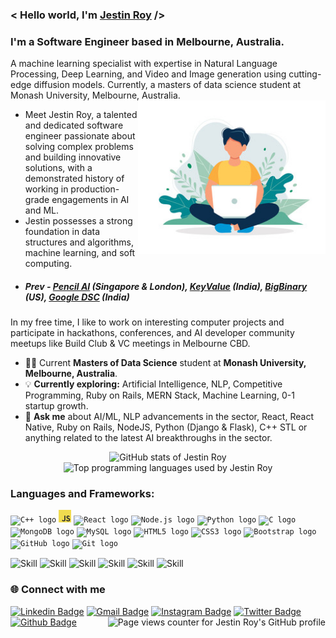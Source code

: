 <h3> < Hello world, I'm <a href="https://jestinroy3.netlify.app/" target="_blank"> Jestin Roy</a> /> </h3>
  
### I'm a Software Engineer based in Melbourne, Australia.
A machine learning specialist with expertise in Natural Language Processing, Deep Learning, and Video and Image generation using cutting-edge diffusion models. Currently, a masters of data science student at Monash University, Melbourne, Australia.
<img align='right' src="https://github.com/mr-jestin-roy/mr-jestin-roy/blob/main/profile.jpg" alt="Profile picture of Jestin Roy" width="300">
- Meet Jestin Roy, a talented and dedicated software engineer passionate about solving complex problems and building innovative solutions, with a demonstrated history of working in production-grade engagements in AI and ML.
- Jestin possesses a strong foundation in data structures and algorithms, machine learning, and soft computing.
- <h5>Prev -  <a href="https://www.linkedin.com/company/trypencil/" target="_blank">Pencil AI</a> (Singapore & London), <a href="https://www.linkedin.com/company/keyvaluesystems" target="_blank">KeyValue</a> (India), <a href="https://www.linkedin.com/company/bigbinary" target="_blank">BigBinary</a> (US), <a href="https://www.linkedin.com/company/googledevelopersgroup" target="_blank">Google DSC</a> (India)
</h5>

In my free time, I like to work on interesting computer projects and participate in hackathons, conferences, and AI developer community meetups like Build Club & VC meetings in Melbourne CBD.

- 👨‍🎓 Current **Masters of Data Science** student at **Monash University, Melbourne, Australia**.
- 💡 **Currently exploring:** Artificial Intelligence, NLP, Competitive Programming, Ruby on Rails, MERN Stack, Machine Learning, 0-1 startup growth.
- 💬 **Ask me** about AI/ML, NLP advancements in the sector, React, React Native, Ruby on Rails, NodeJS, Python (Django & Flask), C++ STL or anything related to the latest AI breakthroughs in the sector.

<p align = "center">
  <img src="https://github-readme-stats.vercel.app/api?username=mr-jestin-roy&count_private=true&show_icons=true&theme=jolly&line_height=30&include_all_commits=true&hide=issues" alt="GitHub stats of Jestin Roy">
  <img src="https://github-readme-stats.vercel.app/api/top-langs/?username=mr-jestin-roy&hide=html,css,glsl,cmake,c,python,cpython,scss&langs_count=3" alt="Top programming languages used by Jestin Roy">
</p>

### Languages and Frameworks:
<code><img width="40px" src="https://img.icons8.com/color/4x/c-plus-plus-logo.png" alt="C++ logo" title="C++"/></code>
<code><img height="20" src="https://raw.githubusercontent.com/github/explore/80688e429a7d4ef2fca1e82350fe8e3517d3494d/topics/javascript/javascript.png" alt="JavaScript logo" title="JavaScript"></code>
<code><img width="40px" src="https://img.icons8.com/plasticine/100/000000/react.png" alt="React logo" title="React"/></code>
<code><img width="40px" src="https://img.icons8.com/color/8x/000000/nodejs.png" alt="Node.js logo" title="Node.js"/></code>
<code><img width="40px" src="https://img.icons8.com/color/4x/000000/python.png" alt="Python logo" title="Python"/></code>
<code><img width="40px" src="https://img.icons8.com/color/3x/c-programming.png" alt="C logo" title="C"/></code>
<code><img width="40px" src="https://img.icons8.com/color/8x/000000/mongodb.png" alt="MongoDB logo" title="MongoDB"/></code>
<code><img width="40px" src="https://img.icons8.com/ios/4x/00758f/mysql-logo.png" alt="MySQL logo" title="MySQL"/></code>
<code><img width="40px" src="https://img.icons8.com/color/48/000000/html-5.png" alt="HTML5 logo" title="HTML"/></code>
<code><img width="40px" src="https://img.icons8.com/color/48/000000/css3.png" alt="CSS3 logo" title="CSS"/></code>
<code><img width="40px" src="https://img.icons8.com/color/2x/bootstrap.png" alt="Bootstrap logo" title="Bootstrap"/></code>
<code><img width="40px" src="https://img.icons8.com/fluent/8x/github.png" alt="GitHub logo" title="GitHub"/></code>
<code><img width="40px" src="https://img.icons8.com/color/2x/git.png" alt="Git logo" title="Git"/></code>

![Skill](https://img.shields.io/badge/HTML5-E34F26?style=for-the-badge&logo=html5&logoColor=white)
![Skill](https://img.shields.io/badge/CSS3-1572B6?style=for-the-badge&logo=css3&logoColor=white)
![Skill](https://img.shields.io/badge/JavaScript%20-%23323330.svg?&style=for-the-badge&logo=javascript&logoColor=%23F7DF1E)
![Skill](https://img.shields.io/badge/Python-ffca28?style=for-the-badge&logo=python&logoColor=white)
![Skill](https://img.shields.io/badge/Markdown-000000?style=for-the-badge&logo=markdown&logoColor=white)
![Skill](https://img.shields.io/badge/Visual_Studio_Code-0078D4?style=for-the-badge&logo=visual%20studio%20code&logoColor=white)

### 🌐 Connect with me 
[![Linkedin Badge](https://img.shields.io/badge/LinkedIn-0077B5?style=for-the-badge&logo=linkedin&logoColor=white&link=https://www.linkedin.com/in/jestinroy3/)](https://www.linkedin.com/in/jestinroy3/)
[![Gmail Badge](https://img.shields.io/badge/-jestinroy3@gmail.com-c14438?style=for-the-badge&logo=Gmail&logoColor=white&link=mailto:jestinroy3@gmail.com)](mailto:jestinroy3@gmail.com)
[![Instagram Badge](https://img.shields.io/badge/Instagram-E4405F?style=for-the-badge&logo=instagram&logoColor=white&link=https://www.instagram.com/jestinroy.here/)](https://www.instagram.com/jestinroy.here/)
[![Twitter Badge](https://img.shields.io/badge/Twitter-1DA1F2?style=for-the-badge&logo=twitter&logoColor=white)](https://twitter.com/thejestinroy)
[![Github Badge](https://img.shields.io/badge/GitHub-100000?style=for-the-badge&logo=github&logoColor=white)](https://github.com/mr-jestin-roy)
<img align='right' src="https://pageview.vercel.app/?github_user=mr-jestin-roy" alt="Page views counter for Jestin Roy's GitHub profile">
